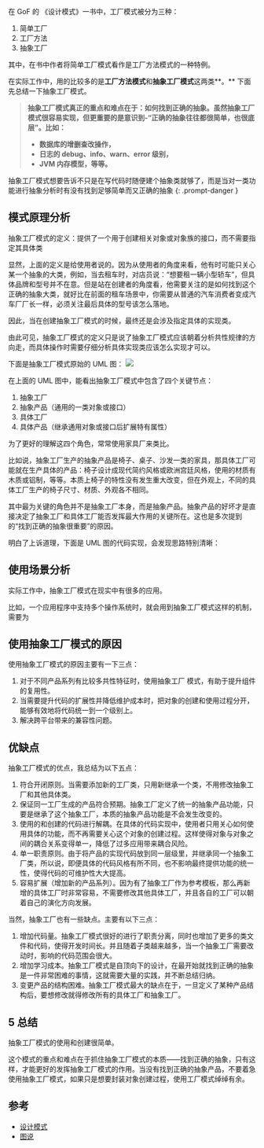 
在 GoF 的 《设计模式》一书中，工厂模式被分为三种：

1. 简单工厂
2. 工厂方法
3. 抽象工厂

其中，在书中作者将简单工厂模式看作是工厂方法模式的一种特例。

在实际工作中，用的比较多的是**工厂方法模式**和**抽象工厂模式**这两类**。**
下面先总结一下抽象工厂模式。

> **抽象工厂模式真正的重点和难点在于：如何找到正确的抽象。虽然抽象工厂模式很容易实现，但更重要的是意识到-“正确的抽象往往都很简单，也很底层”。比如：**
> - **数据库的增删查改操作，**
> - **日志的 debug、info、warn、error 级别，**
> - **JVM 内存模型，等等。**
> 
抽象工厂模式想要告诉不只是在写代码时随便建个抽象类就够了，而是当对一类功能进行抽象分析时有没有找到足够简单而又正确的抽象
{: .prompt-danger }


## 模式原理分析

抽象工厂模式的定义：提供了一个用于创建相关对象或对象族的接口，而不需要指定其具体类

显然，上面的定义是给使用者说的。因为从使用者的角度来看，他有时可能只关心某一个抽象的大类，例如，当去租车时，对店员说：“想要租一辆小型轿车”，但具体品牌和型号并不在意。但是站在创建者的角度看，他需要关注的是如何找到这个正确的抽象大类，就好比在前面的租车场景中，你需要从普通的汽车消费者变成汽车厂厂长一样，必须关注最后具体的型号该怎么落地。

因此，当在创建抽象工厂模式的时候，最终还是会涉及指定具体的实现类。

由此可见，抽象工厂模式的定义只是说了抽象工厂模式应该朝着分析共性规律的方向走，而具体操作时需要仔细分析具体实现类应该怎么实现才可以。

下面是抽象工厂模式原始的 UML 图：
![](/assets/post-img/design-patterns/abstract-factory.png#crop=0&crop=0&crop=1&crop=1&id=jJiRI&originalType=binary&ratio=1&rotation=0&showTitle=false&status=done&style=none&title=)

在上面的 UML 图中，能看出抽象工厂模式中包含了四个关键节点：

1. 抽象工厂
2. 抽象产品（通用的一类对象或接口）
3. 具体工厂
4. 具体产品（继承通用对象或接口后扩展特有属性）

为了更好的理解这四个角色，常常使用家具厂来类比。

比如说，抽象工厂生产的抽象产品是椅子、桌子、沙发一类的家具，那具体工厂可能就在生产具体的产品：椅子设计成现代简约风格或欧洲宫廷风格，使用的材质有木质或铝制，等等。本质上椅子的特性没有发生重大改变，但在外观上，不同的具体工厂生产的椅子尺寸、材质、外观各不相同。

其中最为关键的角色并不是抽象工厂本身，而是抽象产品。抽象产品的好坏才是直接决定了抽象工厂和具体工厂能否发挥最大作用的关键所在。这也是多次提到的“找到正确的抽象很重要”的原因。

明白了上诉道理，下面是 UML 图的代码实现，会发现思路特别清晰：

## 使用场景分析

实际工作中，抽象工厂模式在现实中有很多的应用。

比如，一个应用程序中支持多个操作系统时，就会用到抽象工厂模式这样的机制，需要为

## 使用抽象工厂模式的原因

使用抽象工厂模式的原因主要有一下三点：

1. 对于不同产品系列有比较多共性特征时，使用抽象工厂 模式，有助于提升组件的复用性。
2. 当需要提升代码的扩展性并降低维护成本时，把对象的创建和使用过程分开，能够有效地将代码统一到一个级别上。
3. 解决跨平台带来的兼容性问题。

## 优缺点

抽象工厂模式的优点，我总结为以下五点：

1. 符合开闭原则。当需要添加新的工厂类，只用新继承一个类，不用修改抽象工厂和其他具体类。
2. 保证同一工厂生成的产品符合预期。抽象工厂定义了统一的抽象产品功能，只要是继承了这个抽象工厂，本质的抽象产品功能是不会发生改变的。
3. 使用的和创建的代码进行解耦。在具体的代码实现中，使用者只用关心如何使用具体的功能，而不再需要关心这个对象的创建过程。这样使得对象与对象之间的耦合关系变得单一，降低了过多应用带来耦合风险。
4. 单一职责原则。由于将产品的实现代码放到同一层级里，并继承同一个抽象工厂类，所以说，即便具体的代码风格有所不同，也不影响最终提供功能的统一性，使得代码的可维护性大大提高。
5. 容易扩展（增加新的产品系列）。因为有了抽象工厂作为参考模板，那么再新增的具体工厂时非常容易，不需要修改其他具体工厂，并且各自的工厂可以朝着自己的演化方向发展。

当然，抽象工厂也有一些缺点。主要有以下三点：

1. 增加代码量。抽象工厂模式很好的进行了职责分离，同时也增加了更多的类文件和代码，使得开发时间长。并且随着子类越来越多，当一个抽象工厂需要改动时，影响的代码范围会很大。
2. 增加学习成本。抽象工厂模式是自顶向下的设计，在最开始就找到正确的抽象是一件非常困难的事情，这就需要大量的实践，并不断总结归纳。
3. 变更产品的结构困难。抽象工厂模式最大的缺点在于，一旦定义了某种产品结构后，要想修改就得修改所有的具体工厂和抽象工厂。

## 5 总结

抽象工厂模式的使用和创建很简单。

这个模式的重点和难点在于抓住抽象工厂模式的本质——找到正确的抽象，只有这样，才能更好的发挥抽象工厂模式的作用。当没有找到正确的抽象产品，不要着急使用抽象工厂模式，如果只是想要封装对象创建过程，使用工厂模式绰绰有余。

## 参考

- [设计模式](https://refactoringguru.cn/design-patterns)
- [图说](https://design-patterns.readthedocs.io/zh_CN/latest/)
